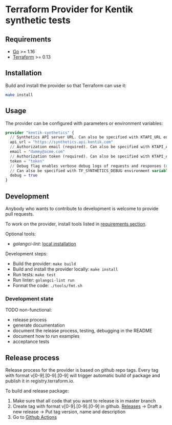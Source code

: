 # Terraform Provider for Kentik synthetic tests

## Requirements

- [Go](https://golang.org/doc/install) >= 1.16
- [Terraform](https://www.terraform.io/downloads.html) >= 0.13

## Installation

Build and install the provider so that Terraform can use it:

```bash
make install
```

## Usage

The provider can be configured with parameters or environment variables:

```terraform
provider "kentik-synthetics" {
  // Synthetics API server URL. Can also be specified with KTAPI_URL environment variable.
  api_url = "https://synthetics.api.kentik.com"
  // Authorization email (required). Can also be specified with KTAPI_AUTH_EMAIL environment variable.
  email = "dummy@acme.com"
  // Authorization token (required). Can also be specified with KTAPI_AUTH_TOKEN environment variable.
  token = "token"
  // Debug flag enables verbose debug logs of requests and responses (optional).
  // Can also be specified with TF_SYNTHETICS_DEBUG environment variable.
  debug = true
}
```

## Development

Anybody who wants to contribute to development is welcome to provide pull requests.

To work on the provider, install tools listed in [requirements section](#requirements).

Optional tools:
- _golangci-lint_: [local installation](https://golangci-lint.run/usage/install/#local-installation)

Development steps:
- Build the provider: `make build`
- Build and install the provider locally: `make install`
- Run tests: `make test`
- Run linter: `golangci-lint run`
- Format the code: `./tools/fmt.sh`

### Development state

TODO non-functional:
- release process
- generate documentation
- document the release process, testing, debugging in the README
- document how to run examples
- acceptance tests

## Release process

Release process for the provider is based on github repo tags. Every tag with format v[0-9].[0-9].[0-9] will trigger automatic build of package and publish it in registry.terraform.io.

To build and release package:
1. Make sure that all code that you want to release is in master branch
2. Create tag with format v[0-9].[0-9].[0-9] in github. [Releases](https://github.com/kentik/terraform-provider-kentik-synthetics/releases) -> Draft a new release -> Put tag version, name and description
3. Go to [Github Actions](https://github.com/kentik/terraform-provider-kentik-synthetics/actions)
